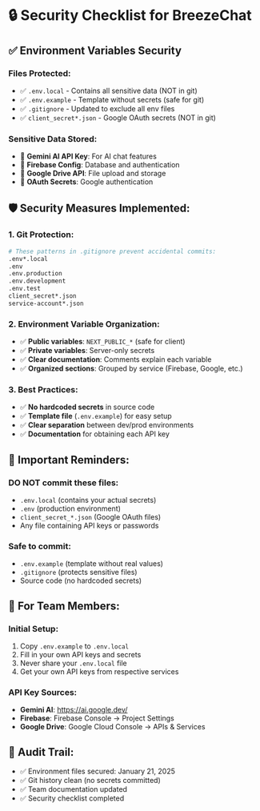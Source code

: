 # 🔒 Security Checklist for BreezeChat

## ✅ Environment Variables Security

### Files Protected:
- ✅ `.env.local` - Contains all sensitive data (NOT in git)
- ✅ `.env.example` - Template without secrets (safe for git)
- ✅ `.gitignore` - Updated to exclude all env files
- ✅ `client_secret*.json` - Google OAuth secrets (NOT in git)

### Sensitive Data Stored:
- 🔑 **Gemini AI API Key**: For AI chat features
- 🔑 **Firebase Config**: Database and authentication
- 🔑 **Google Drive API**: File upload and storage
- 🔑 **OAuth Secrets**: Google authentication

## 🛡️ Security Measures Implemented:

### 1. Git Protection:
```bash
# These patterns in .gitignore prevent accidental commits:
.env*.local
.env
.env.production
.env.development  
.env.test
client_secret*.json
service-account*.json
```

### 2. Environment Variable Organization:
- ✅ **Public variables**: `NEXT_PUBLIC_*` (safe for client)
- ✅ **Private variables**: Server-only secrets
- ✅ **Clear documentation**: Comments explain each variable
- ✅ **Organized sections**: Grouped by service (Firebase, Google, etc.)

### 3. Best Practices:
- ✅ **No hardcoded secrets** in source code
- ✅ **Template file** (`.env.example`) for easy setup
- ✅ **Clear separation** between dev/prod environments
- ✅ **Documentation** for obtaining each API key

## 🚨 Important Reminders:

### DO NOT commit these files:
- `.env.local` (contains your actual secrets)
- `.env` (production environment)
- `client_secret_*.json` (Google OAuth files)
- Any file containing API keys or passwords

### Safe to commit:
- `.env.example` (template without real values)
- `.gitignore` (protects sensitive files)
- Source code (no hardcoded secrets)

## 🔄 For Team Members:

### Initial Setup:
1. Copy `.env.example` to `.env.local`
2. Fill in your own API keys and secrets
3. Never share your `.env.local` file
4. Get your own API keys from respective services

### API Key Sources:
- **Gemini AI**: https://ai.google.dev/
- **Firebase**: Firebase Console → Project Settings
- **Google Drive**: Google Cloud Console → APIs & Services

## 📝 Audit Trail:
- ✅ Environment files secured: January 21, 2025
- ✅ Git history clean (no secrets committed)
- ✅ Team documentation updated
- ✅ Security checklist completed
